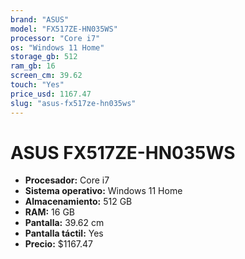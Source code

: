 ```yaml
---
brand: "ASUS"
model: "FX517ZE-HN035WS"
processor: "Core i7"
os: "Windows 11 Home"
storage_gb: 512
ram_gb: 16
screen_cm: 39.62
touch: "Yes"
price_usd: 1167.47
slug: "asus-fx517ze-hn035ws"
---
```


# ASUS FX517ZE-HN035WS

- **Procesador:** Core i7
- **Sistema operativo:** Windows 11 Home
- **Almacenamiento:** 512 GB
- **RAM:** 16 GB
- **Pantalla:** 39.62 cm
- **Pantalla táctil:** Yes
- **Precio:** $1167.47
